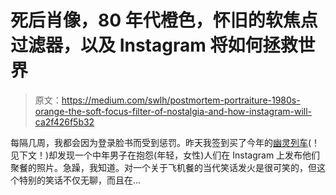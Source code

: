 # 死后肖像，80 年代橙色，怀旧的软焦点过滤器，以及 Instagram 将如何拯救世界

> 原文：<https://medium.com/swlh/postmortem-portraiture-1980s-orange-the-soft-focus-filter-of-nostalgia-and-how-instagram-will-ca2f426f5b32>

每隔几周，我都会因为登录脸书而受到惩罚。昨天我签到买了今年的[幽灵列车](https://www.facebook.com/events/229360817884118/)(！见下文！)却发现一个中年男子在抱怨(年轻，女性)人们在 Instagram 上发布他们聚餐的照片。急躁，我知道。对一个关于飞机餐的当代笑话发火是很可笑的，但这个特别的笑话不仅无聊，而且在…
